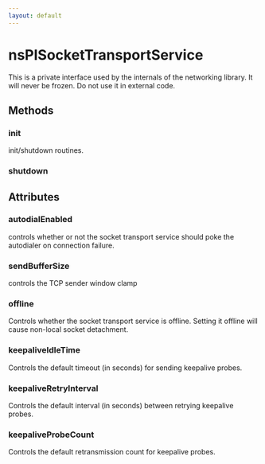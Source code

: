```yaml
---
layout: default
---
```


# nsPISocketTransportService #

This is a private interface used by the internals of the networking library.
It will never be frozen.  Do not use it in external code.


## Methods ##

### init ###

init/shutdown routines.


### shutdown ###

## Attributes ##

### autodialEnabled ###

controls whether or not the socket transport service should poke
the autodialer on connection failure.


### sendBufferSize ###

controls the TCP sender window clamp


### offline ###

Controls whether the socket transport service is offline.
Setting it offline will cause non-local socket detachment.


### keepaliveIdleTime ###

Controls the default timeout (in seconds) for sending keepalive probes.


### keepaliveRetryInterval ###

Controls the default interval (in seconds) between retrying keepalive probes.


### keepaliveProbeCount ###

Controls the default retransmission count for keepalive probes.

